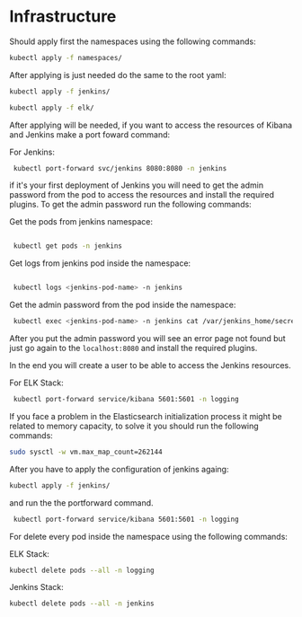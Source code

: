 # Infrastructure

Should apply first the namespaces using the following commands:

```bash	
kubectl apply -f namespaces/
```

After applying is just needed do the same to the root yaml:

```bash	
kubectl apply -f jenkins/ 
```

```bash	
kubectl apply -f elk/ 
```

After applying will be needed, if you want to access the resources of Kibana and Jenkins make a port foward command:

For Jenkins:
```bash
 kubectl port-forward svc/jenkins 8080:8080 -n jenkins
``` 
if it's your first deployment of Jenkins you will need to get the admin password from the pod to access the resources and install the required plugins. To get the admin password run the following commands:

Get the pods from jenkins namespace:

```bash

 kubectl get pods -n jenkins

``` 

Get logs from jenkins pod inside the namespace:
```bash

 kubectl logs <jenkins-pod-name> -n jenkins

``` 

Get the admin password from the pod inside the namespace:

```bash
 kubectl exec <jenkins-pod-name> -n jenkins cat /var/jenkins_home/secrets/initialAdminPassword
``` 

After you put the admin password you will see an error page not found but just go again to the `localhost:8080` and install the required plugins.

In the end you will create a user to be able to access the Jenkins resources.


For ELK Stack:
```bash
 kubectl port-forward service/kibana 5601:5601 -n logging
``` 


If you face a problem in the Elasticsearch initialization process it might be related to memory capacity, to solve it you should run the following commands:

```bash	
sudo sysctl -w vm.max_map_count=262144
```
After you have to apply the configuration of jenkins againg:

```bash	
kubectl apply -f jenkins/ 
```
and run the the portforward command.
```bash
 kubectl port-forward service/kibana 5601:5601 -n logging
``` 


For delete every pod inside the namespace using the following commands:


ELK Stack:
```bash
kubectl delete pods --all -n logging
``` 

Jenkins Stack:
```bash
kubectl delete pods --all -n jenkins
``` 
